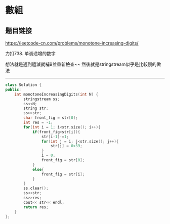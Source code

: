 # 數組

## 题目链接

https://leetcode-cn.com/problems/monotone-increasing-digits/

力扣738. 单调递增的数字

想法就是遇到遞減就補9並重新檢查~~
然後就是stringstream似乎是比較慢的做法

---------------------------------------

```cpp
class Solution {
public:
    int monotoneIncreasingDigits(int N) {
        stringstream ss;
        ss<<N;
        string str;
        ss>>str;
        char front_fig = str[0];
        int res = -1;
        for(int i = 1; i<str.size(); i++){
            if(front_fig>str[i]){
                str[i-1]-=1;
                for(int j = i; j<str.size(); j++){
                    str[j] = 0x39;
                }
                i = 0;
                front_fig = str[0];
            }
            else{
                front_fig = str[i];
            }
        }
        ss.clear();
        ss<<str;
        ss>>res;
        cout<< str<< endl;
        return res;
    }
};
```
